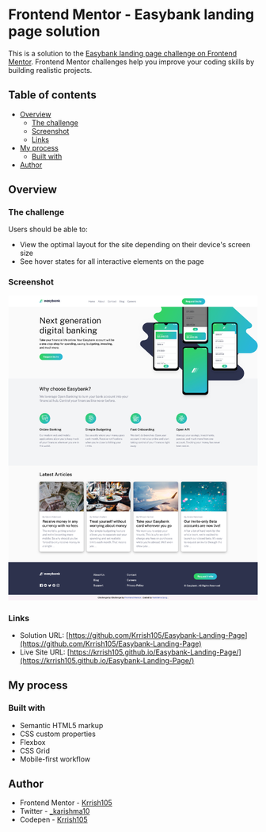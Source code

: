 # Frontend Mentor - Easybank landing page solution

This is a solution to the [Easybank landing page challenge on Frontend Mentor](https://www.frontendmentor.io/challenges/easybank-landing-page-WaUhkoDN). Frontend Mentor challenges help you improve your coding skills by building realistic projects. 

## Table of contents

- [Overview](#overview)
  - [The challenge](#the-challenge)
  - [Screenshot](#screenshot)
  - [Links](#links)
- [My process](#my-process)
  - [Built with](#built-with)
- [Author](#author)

## Overview

### The challenge

Users should be able to:

- View the optimal layout for the site depending on their device's screen size
- See hover states for all interactive elements on the page

### Screenshot

![](./images/screenshot.png)

### Links

- Solution URL: [https://github.com/Krrish105/Easybank-Landing-Page](https://github.com/Krrish105/Easybank-Landing-Page)
- Live Site URL: [https://krrish105.github.io/Easybank-Landing-Page/](https://krrish105.github.io/Easybank-Landing-Page/)

## My process

### Built with

- Semantic HTML5 markup
- CSS custom properties
- Flexbox
- CSS Grid
- Mobile-first workflow

## Author

- Frontend Mentor - [Krrish105](https://www.frontendmentor.io/profile/Krrish105)
- Twitter - [_karishma10](https://twitter.com/_karishma10)
- Codepen - [Krrish105](https://codepen.io/krrish105)

